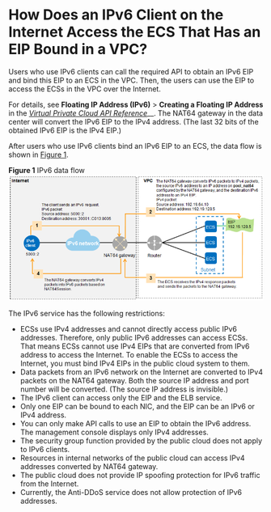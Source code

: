 # How Does an IPv6 Client on the Internet Access the ECS That Has an EIP Bound in a VPC?<a name="vpc_faq_0076"></a>

Users who use IPv6 clients can call the required API to obtain an IPv6 EIP and bind this EIP to an ECS in the VPC. Then, the users can use the EIP to access the ECSs in the VPC over the Internet.

For details, see  **Floating IP Address \(IPv6\)**  \>  **Creating a Floating IP Address**  in the  _[Virtual Private Cloud API Reference](https://docs.otc.t-systems.com/en-us/api/vpc/en-us_topic_0050065465.html)___. The NAT64 gateway in the data center will convert the IPv6 EIP to the IPv4 address. \(The last 32 bits of the obtained IPv6 EIP is the IPv4 EIP.\)

After users who use IPv6 clients bind an IPv6 EIP to an ECS, the data flow is shown in  [Figure 1](#fig1038524023539).

**Figure  1**  IPv6 data flow<a name="fig1038524023539"></a>  
![](figures/ipv6-data-flow.png "ipv6-data-flow")

The IPv6 service has the following restrictions:

-   ECSs use IPv4 addresses and cannot directly access public IPv6 addresses. Therefore, only public IPv6 addresses can access ECSs. That means ECSs cannot use IPv4 EIPs that are converted from IPv6 address to access the Internet. To enable the ECSs to access the Internet, you must bind IPv4 EIPs in the public cloud system to them.
-   Data packets from an IPv6 network on the Internet are converted to IPv4 packets on the NAT64 gateway. Both the source IP address and port number will be converted. \(The source IP address is invisible.\)
-   The IPv6 client can access only the EIP and the ELB service.
-   Only one EIP can be bound to each NIC, and the EIP can be an IPv6 or IPv4 address.
-   You can only make API calls to use an EIP to obtain the IPv6 address. The management console displays only IPv4 addresses.
-   The security group function provided by the public cloud does not apply to IPv6 clients.
-   Resources in internal networks of the public cloud can access IPv4 addresses converted by NAT64 gateway.
-   The public cloud does not provide IP spoofing protection for IPv6 traffic from the Internet.
-   Currently, the Anti-DDoS service does not allow protection of IPv6 addresses.

